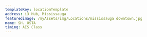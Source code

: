 ```yaml
---
templateKey: locationTemplate
address: i3 Hub, Mississauga
featuredimage: /myAssets/img/Locations/mississauga downtown.jpg
name: SH. OSTA
timing: AIS Class
---
```

